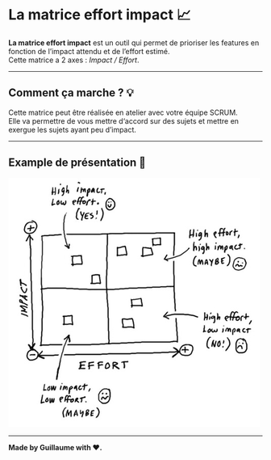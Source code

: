 # La matrice effort impact 📈

**La matrice effort impact** est un outil qui permet de prioriser les features en fonction de l’impact attendu et de l’effort estimé.  
Cette matrice a 2 axes : _Impact / Effort_.

---

## Comment ça marche ? 💡

Cette matrice peut être réalisée en atelier avec votre équipe SCRUM.  
Elle va permettre de vous mettre d‘accord sur des sujets et mettre en exergue les sujets ayant peu d’impact.

---

## Example de présentation 🏃‍

![Matrice impact effort](../assets/impact-effort.jpg)

---

**Made by Guillaume with ❤.**
